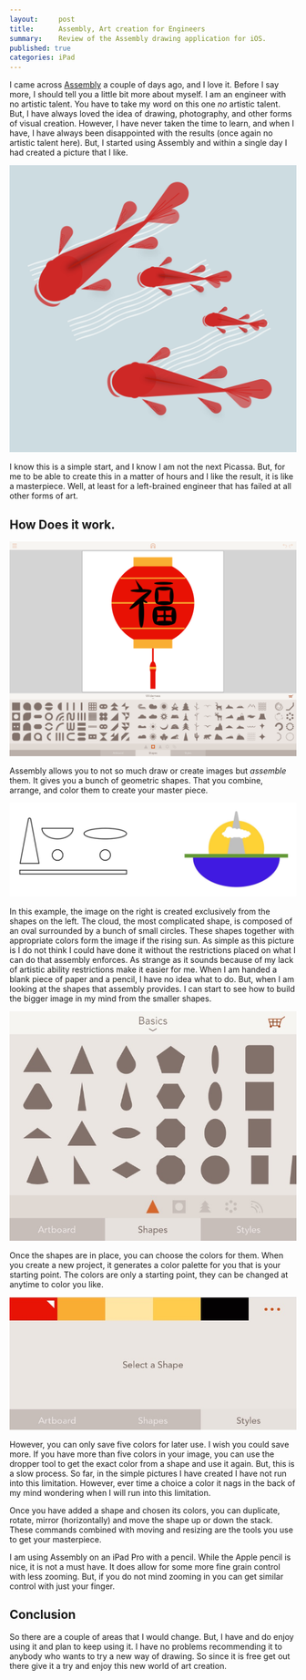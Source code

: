 ```yaml
---
layout:     post
title:      Assembly, Art creation for Engineers
summary:    Review of the Assembly drawing application for iOS.
published: true
categories: iPad
---
```



I came across [Assembly](https://itunes.apple.com/us/app/assembly-graphic-design-for/) a couple of days ago, and I love it.  Before I say more, I should tell you a little bit more about myself.  I am an engineer with no artistic talent.  You have to take my word on this one *no* artistic talent.  But, I have always loved the idea of drawing, photography, and other forms of visual creation.  However, I have never taken the time to learn, and when I have, I have always been disappointed with the results (once again no artistic talent here).  But, I started using Assembly and within a single day I had created a picture that I like.

![first image](https://raw.githubusercontent.com/joshsmoore/mooreabout_me/gh-pages/images/assembly_review/coy.png)

I know this is a simple start, and I know I am not the next Picassa.  But, for me to be able to create this in a matter of hours and I like the result, it is like a masterpiece.  Well, at least for a left-brained engineer that has failed at all other forms of art.

## How Does it work. 

![interface](https://raw.githubusercontent.com/joshsmoore/mooreabout_me/gh-pages/images/assembly_review/interface.png)

Assembly allows you to not so much draw or create images but *assemble* them.  It gives you a bunch of geometric shapes. That you combine, arrange, and color them to create your master piece.

![sample of some of the shapes](https://raw.githubusercontent.com/joshsmoore/mooreabout_me/gh-pages/images/assembly_review/building_Blocks.jpeg)

In this example, the image on the right is created exclusively from the shapes on the left.  The cloud, the most complicated shape, is composed of an oval surrounded by a bunch of small circles.  These shapes together with appropriate colors form the image if the rising sun.  As simple as this picture is I do not think I could have done it without the restrictions placed on what I can do that assembly enforces.  As strange as it sounds because of my lack of artistic ability restrictions make it easier for me.  When I am handed a blank piece of paper and a pencil, I have no idea what to do.  But, when I am looking at the shapes that assembly provides.  I can start to see how to build the bigger image in my mind from the smaller shapes.

![some assembly shapes](https://raw.githubusercontent.com/joshsmoore/mooreabout_me/gh-pages/images/assembly_review/shapes.jpeg)

Once the shapes are in place, you can choose the colors for them.  When you create a new project, it generates a color palette for you that is your starting point.  The colors are only a starting point, they can be changed at anytime to color you like.

![colors](https://raw.githubusercontent.com/joshsmoore/mooreabout_me/gh-pages/images/assembly_review/colors.jpeg)

However, you can only save five colors for later use.  I wish you could save more.  If you have more than five colors in your image, you can use the dropper tool to get the exact color from a shape and use it again.  But, this is a slow process.  So far, in the simple pictures I have created I have not run into this limitation.  However, ever time a choice a color it nags in the back of my mind wondering when I will run into this limitation.

Once you have added a shape and chosen its colors, you can duplicate, rotate, mirror (horizontally) and move the shape up or down the stack. These commands combined with moving and resizing are the tools you use to get your masterpiece.  

I am using Assembly on an iPad Pro with a pencil.  While the Apple pencil is nice, it is not a must have.  It does allow for some more fine grain control with less zooming.  But, if you do not mind zooming in you can get similar control with just your finger. 

## Conclusion

So there are a couple of areas that I would change.  But, I have and do enjoy using it and plan to keep using it. I have no problems recommending it to anybody who wants to try a new way of drawing.  So since it is free get out there give it a try and enjoy this new world of art creation.
